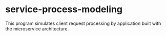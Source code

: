 # service-process-modeling

This program simulates client request processing by application built with the microservice architecture.
